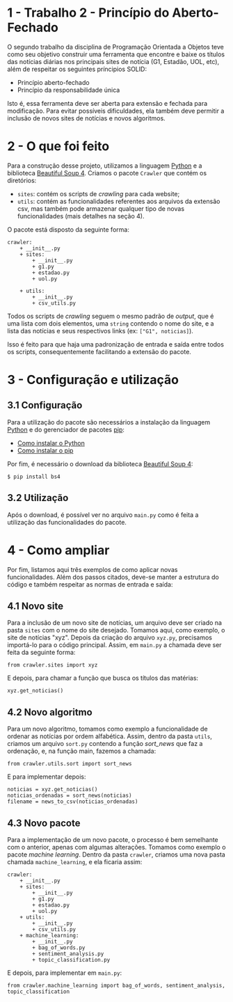 # 1 - Trabalho 2 - Princípio do Aberto-Fechado
O segundo trabalho da disciplina de Programação Orientada a Objetos teve como seu objetivo construir uma ferramenta que encontre e baixe os títulos das notícias diárias nos principais sites de notícia (G1, Estadão, UOL, etc), além de respeitar os seguintes príncipios SOLID:

- Princípio aberto-fechado 
- Princípio da responsabilidade única

Isto é, essa ferramenta deve ser aberta para extensão e fechada para modificação. Para evitar possíveis dificuldades, ela também deve permitir a inclusão de novos sites de notícias e novos algoritmos.

# 2 - O que foi feito
Para a construção desse projeto, utilizamos a linguagem [Python](https://www.python.org/) e a biblioteca [Beautiful Soup 4](https://pypi.org/project/beautifulsoup4/).
Criamos o pacote `Crawler` que contém os diretórios: 

- `sites`: contém os scripts de *crawling* para cada website; 
- `utils`: contém as funcionalidades referentes aos arquivos da extensão csv, mas também pode armazenar qualquer tipo de novas funcionalidades (mais detalhes na seção 4).

O pacote está disposto da seguinte forma:
```
crawler:
    + __init__.py
    + sites:
        + __init__.py
        + g1.py
        + estadao.py
        + uol.py

    + utils:
        + __init__.py
        + csv_utils.py
```
Todos os scripts de *crawling* seguem o mesmo padrão de *output*, que é uma lista com dois elementos, uma `string` contendo o nome do site, e a lista das notícias e seus respectivos links (ex: `["G1", noticias]`).

Isso é feito para que haja uma padronização de entrada e saída entre todos os scripts, consequentemente facilitando a extensão do pacote.

# 3 - Configuração e utilização

## 3.1 Configuração
Para a utilização do pacote são necessários a instalação da linguagem [Python](https://www.python.org/) e do gerenciador de pacotes [pip](https://pypi.org/project/pip/):

- [Como instalar o Python](https://www.python.org/downloads/)
- [Como instalar o pip](https://pip.pypa.io/en/stable/installing/)

Por fim, é necessário o download da biblioteca [Beautiful Soup 4](https://pypi.org/project/beautifulsoup4/):

```
$ pip install bs4
```

## 3.2 Utilização
Após o download, é possível ver no arquivo `main.py` como é feita a utilização das funcionalidades do pacote.

# 4 - Como ampliar
Por fim, listamos aqui três exemplos de como aplicar novas funcionalidades. Além dos passos citados, deve-se manter a estrutura do código e também respeitar as normas de entrada e saída:

## 4.1 Novo site
Para a inclusão de um novo site de notícias, um arquivo deve ser criado na pasta `sites` com o nome do site desejado. Tomamos aqui, como exemplo, o site de notícias "xyz". Depois da criação do arquivo `xyz.py`, precisamos importá-lo para o código principal. Assim, em `main.py` a chamada deve ser feita da seguinte forma:
```
from crawler.sites import xyz
```
E depois, para chamar a função que busca os títulos das matérias:
```
xyz.get_noticias()
```
## 4.2 Novo algoritmo
Para um novo algoritmo, tomamos como exemplo a funcionalidade de ordenar as notícias por ordem alfabética. Assim, dentro da pasta `utils`, criamos um arquivo `sort.py` contendo a função *sort_news* que faz a ordenação, e, na função main, fazemos a chamada:
```
from crawler.utils.sort import sort_news
```
E para implementar  depois:
```
noticias = xyz.get_noticias()
noticias_ordenadas = sort_news(noticias)
filename = news_to_csv(noticias_ordenadas)
```
## 4.3 Novo pacote
Para a implementação de um novo pacote, o processo é bem semelhante com o anterior, apenas com algumas alterações. Tomamos como exemplo o pacote *machine learning*. Dentro da pasta `crawler`, criamos uma nova pasta chamada `machine_learning`, e ela ficaria assim:
```
crawler:
    + __init__.py
    + sites:
	    + __init__.py
	    + g1.py
	    + estadao.py
	    + uol.py
    + utils:
	    + __init__.py
	    + csv_utils.py
    + machine_learning:
	    + __init__.py
	    + bag_of_words.py
	    + sentiment_analysis.py
	    + topic_classification.py
```
E depois, para implementar em `main.py`:
```
from crawler.machine_learning import bag_of_words, sentiment_analysis, topic_classification
```
